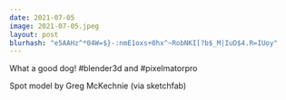 ```yaml
---
date: 2021-07-05
image: 2021-07-05.jpeg
layout: post
blurhash: "e5AAHz^*04W=$}-:nmE1oxs+0hx^~RobNKI[?b$_M|IuD$4.R=IUoy"
---
```


What a good dog! #blender3d and #pixelmatorpro 

Spot model by Greg McKechnie (via sketchfab)
